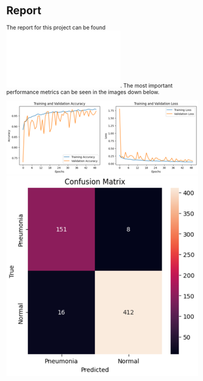 # Report
The report for this project can be found ![here](docs/paper.pdf). The most important performance metrics can be seen in the images down below.

![](docs/imgs/history.png)
![](docs/imgs/confusion_matrix.png)
